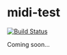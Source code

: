 # midi-test
[![Build Status](https://travis-ci.org/jazz-soft/midi-test.svg?branch=master)](https://travis-ci.org/jazz-soft/midi-test)

Coming soon...
